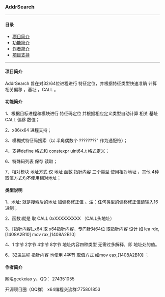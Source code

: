 ### **AddrSearch**

*** 
#### **目录**
* [项目简介](#项目简介)
* [功能简介](#功能简介)
* [作者简介](#作者简介)
* [项目支持](#项目支持)

***
#### **项目简介** 

AddrSearch 旨在对32/64位进程进行 特征定位，并根据特征类型快速准确 计算 相关偏移 ，基址 ，CALL 。

#### **功能简介** 

1、根据目标进程和模块进行 特征码定位 并根据相应定义类型自动计算 相关 基址 CALL  偏移 数值；

2、x86/x64 进程支持；

3、模糊式特征码搜索（以 半角偶数个  ????????" 作为通配符）；

4、支持define 格式和 constexpr uint64_t  格式定义；

6、特殊码列表 保存 读取；

7、相对模块 地址方式 仅 地址 函数 指针内容 三个类型 使用相对地址 ，其他 4种取值方式均不使用相对地址；
#### **类型说明** 

1、地址:  就是搜索后的地址 加偏移修正值 。注：任何类型的偏移修正值请输入16进制；

2、函数:就是  取 CALL 0xXXXXXXXXX   （CALL头地址）  

3、[指针内容]_x64 取 x64指针内容，专门针对64位 取指针内容 设计  如 lea rdx,[1408A2B10]   mov rax,[1408A2B10] 

4、1 字节 2字节 4字节 8字节 地址内容四种类型 无需过多解释，即 地址处的值。

6、32进进程 指针内容 也使用 4字节 取值方式 如mov eax,[1408A2B10] ；
 
 
#### **作者简介** 
网名geekxiao y，QQ： 274351055 

开源项目圈（QQ群）
  x64编程交流群:775801853

